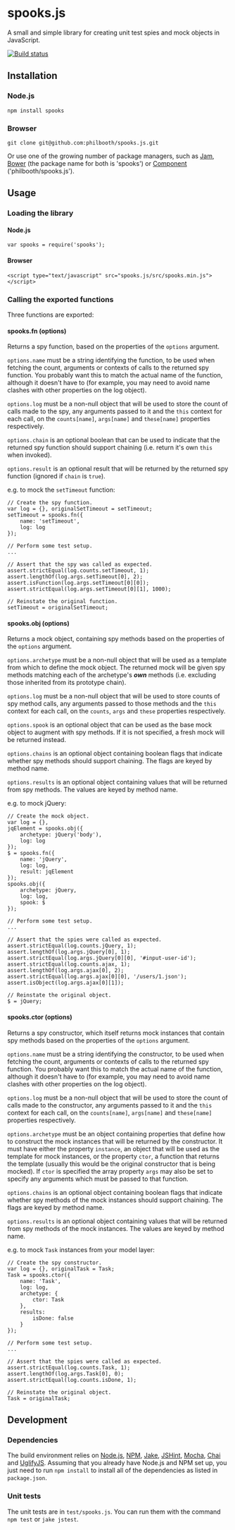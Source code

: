 # spooks.js

A small and simple library
for creating unit test spies and mock objects
in JavaScript.

[![Build status][ci-image]][ci-status]

## Installation

### Node.js

```
npm install spooks
```

### Browser

```
git clone git@github.com:philbooth/spooks.js.git
```

Or use one of the growing number of package managers, such as
[Jam][jam],
[Bower][bower]
(the package name for both is 'spooks')
or [Component][component] ('philbooth/spooks.js').

## Usage

### Loading the library

#### Node.js

```
var spooks = require('spooks');
```

#### Browser

```
<script type="text/javascript" src="spooks.js/src/spooks.min.js"></script>
```

### Calling the exported functions

Three functions are exported:

#### spooks.fn (options)

Returns a spy function,
based on the properties of the `options` argument.

`options.name` must be a string identifying the function,
to be used when fetching the count,
arguments
or contexts
of calls to the returned spy function.
You probably want this to match
the actual name of the function,
although it doesn't have to
(for example,
you may need to avoid name clashes
with other properties on the log object).

`options.log` must be a non-null object
that will be used to store the count of calls made to the spy,
any arguments passed to it
and the `this` context for each call,
on the `counts[name]`,
`args[name]`
and `these[name]`
properties respectively.

`options.chain` is an optional boolean
that can be used to indicate that
the returned spy function should support chaining
(i.e. return it's own `this` when invoked).

`options.result` is an optional result
that will be returned by the returned spy function
(ignored if `chain` is `true`).

e.g. to mock the `setTimeout` function:

```
// Create the spy function.
var log = {}, originalSetTimeout = setTimeout;
setTimeout = spooks.fn({
    name: 'setTimeout',
    log: log
});

// Perform some test setup.
...

// Assert that the spy was called as expected.
assert.strictEqual(log.counts.setTimeout, 1);
assert.lengthOf(log.args.setTimeout[0], 2);
assert.isFunction(log.args.setTimeout[0][0]);
assert.strictEqual(log.args.setTimeout[0][1], 1000);

// Reinstate the original function.
setTimeout = originalSetTimeout;
```

#### spooks.obj (options)

Returns a mock object,
containing spy methods
based on the properties of the `options` argument.

`options.archetype` must be a non-null object
that will be used as a template
from which to define the mock object.
The returned mock will be given spy methods
matching each of the archetype's _**own**_ methods
(i.e. excluding those inherited from its prototype chain).

`options.log` must be a non-null object
that will be used to store counts of spy method calls,
any arguments passed to those methods
and the `this` context for each call,
on the `counts`, `args` and `these` properties respectively.

`options.spook` is an optional object
that can be used as the base mock object
to augment with spy methods.
If it is not specified,
a fresh mock will be returned instead.

`options.chains` is an optional object
containing boolean flags that indicate whether
spy methods should support chaining.
The flags are keyed by method name.

`options.results` is an optional object
containing values that will be returned
from spy methods.
The values are keyed by method name.

e.g. to mock jQuery:

```
// Create the mock object.
var log = {},
jqElement = spooks.obj({
    archetype: jQuery('body'),
    log: log
});
$ = spooks.fn({
    name: 'jQuery',
    log: log,
    result: jqElement
});
spooks.obj({
    archetype: jQuery,
    log: log,
    spook: $
});

// Perform some test setup.
...

// Assert that the spies were called as expected.
assert.strictEqual(log.counts.jQuery, 1);
assert.lengthOf(log.args.jQuery[0], 1);
assert.strictEqual(log.args.jQuery[0][0], '#input-user-id');
assert.strictEqual(log.counts.ajax, 1);
assert.lengthOf(log.args.ajax[0], 2);
assert.strictEqual(log.args.ajax[0][0], '/users/1.json');
assert.isObject(log.args.ajax[0][1]);

// Reinstate the original object.
$ = jQuery;
```

#### spooks.ctor (options)

Returns a spy constructor,
which itself returns mock instances
that contain spy methods
based on the properties of the `options` argument.

`options.name` must be a string identifying the constructor,
to be used when fetching the count,
arguments
or contexts
of calls to the returned spy function.
You probably want this to match
the actual name of the function,
although it doesn't have to
(for example,
you may need to avoid name clashes
with other properties on the log object).

`options.log` must be a non-null object
that will be used to store the count of calls made to the constructor,
any arguments passed to it
and the `this` context for each call,
on the `counts[name]`,
`args[name]`
and `these[name]`
properties respectively.

`options.archetype` must be an object
containing properties that define
how to construct the mock instances
that will be returned by the constructor.
It must have either the property `instance`,
an object that will be used as the template for mock instances,
or the property `ctor`,
a function that returns the template
(usually this would be the original constructor that is being mocked).
If `ctor` is specified
the array property `args` may also be set
to specify any arguments which must be passed to that function.

`options.chains` is an optional object
containing boolean flags that indicate whether
spy methods of the mock instances should support chaining.
The flags are keyed by method name.

`options.results` is an optional object
containing values that will be returned
from spy methods of the mock instances.
The values are keyed by method name.

e.g. to mock `Task` instances from your model layer:

```
// Create the spy constructor.
var log = {}, originalTask = Task;
Task = spooks.ctor({
	name: 'Task',
	log: log,
	archetype: {
		ctor: Task
	},
	results:
		isDone: false
	}
});

// Perform some test setup.
...

// Assert that the spies were called as expected.
assert.strictEqual(log.counts.Task, 1);
assert.lengthOf(log.args.Task[0], 0);
assert.strictEqual(log.counts.isDone, 1);

// Reinstate the original object.
Task = originalTask;
```

## Development

### Dependencies

The build environment relies on
[Node.js][node],
[NPM],
[Jake],
[JSHint],
[Mocha],
[Chai] and
[UglifyJS].
Assuming that you already have Node.js and NPM set up,
you just need to run `npm install`
to install all of the dependencies
as listed in `package.json`.

### Unit tests

The unit tests are in `test/spooks.js`.
You can run them with the command `npm test`
or `jake jstest`.

[ci-image]: https://secure.travis-ci.org/philbooth/spooks.js.png?branch=master
[ci-status]: http://travis-ci.org/#!/philbooth/spooks.js
[jam]: http://jamjs.org/
[ender]: https://github.com/ender-js/Ender
[bower]: https://github.com/twitter/bower
[component]: https://github.com/component/component
[node]: http://nodejs.org/
[npm]: https://npmjs.org/
[jake]: https://github.com/mde/jake
[jshint]: https://github.com/jshint/node-jshint
[mocha]: http://visionmedia.github.com/mocha
[chai]: http://chaijs.com/
[uglifyjs]: https://github.com/mishoo/UglifyJS

